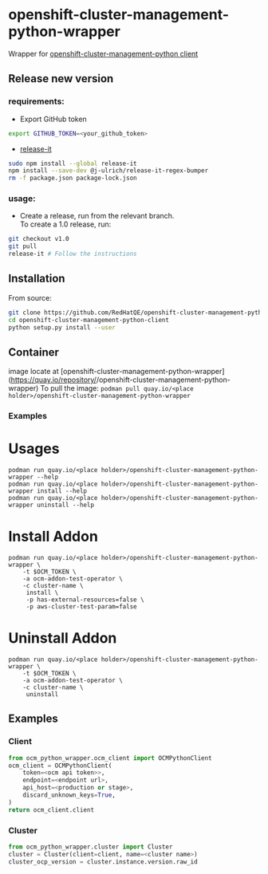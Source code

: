 # openshift-cluster-management-python-wrapper
Wrapper for [openshift-cluster-management-python client](https://github.com/RedHatQE/openshift-cluster-management-python-client)

## Release new version
### requirements:
* Export GitHub token
```bash
export GITHUB_TOKEN=<your_github_token>
```
* [release-it](https://github.com/release-it/release-it)
```bash
sudo npm install --global release-it
npm install --save-dev @j-ulrich/release-it-regex-bumper
rm -f package.json package-lock.json
```
### usage:
* Create a release, run from the relevant branch.  
To create a 1.0 release, run:
```bash
git checkout v1.0
git pull
release-it # Follow the instructions
```

## Installation
From source:
```bash
git clone https://github.com/RedHatQE/openshift-cluster-management-python-client.git
cd openshift-cluster-management-python-client
python setup.py install --user
```

## Container
image locate at [openshift-cluster-management-python-wrapper](https://quay.io/repository/<place holder>/openshift-cluster-management-python-wrapper)
To pull the image: `podman pull quay.io/<place holder>/openshift-cluster-management-python-wrapper`

### Examples
# Usages

```
podman run quay.io/<place holder>/openshift-cluster-management-python-wrapper --help
podman run quay.io/<place holder>/openshift-cluster-management-python-wrapper install --help
podman run quay.io/<place holder>/openshift-cluster-management-python-wrapper uninstall --help
```

# Install Addon

```
podman run quay.io/<place holder>/openshift-cluster-management-python-wrapper \
    -t $OCM_TOKEN \
    -a ocm-addon-test-operator \
    -c cluster-name \
     install \
     -p has-external-resources=false \
     -p aws-cluster-test-param=false
```

# Uninstall Addon

```
podman run quay.io/<place holder>/openshift-cluster-management-python-wrapper \
    -t $OCM_TOKEN \
    -a ocm-addon-test-operator \
    -c cluster-name \
     uninstall
```

## Examples
### Client
```python
from ocm_python_wrapper.ocm_client import OCMPythonClient
ocm_client = OCMPythonClient(
    token=<ocm api token>>,
    endpoint=<endpoint url>,
    api_host=<production or stage>,
    discard_unknown_keys=True,
)
return ocm_client.client
```
### Cluster
```python
from ocm_python_wrapper.cluster import Cluster
cluster = Cluster(client=client, name=<cluster name>)
cluster_ocp_version = cluster.instance.version.raw_id
```
